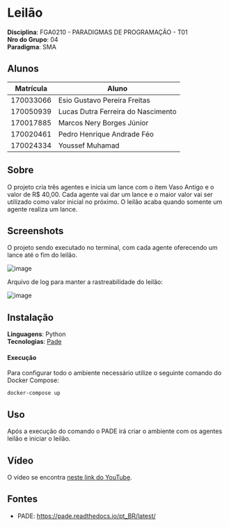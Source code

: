 # Leilão

**Disciplina**: FGA0210 - PARADIGMAS DE PROGRAMAÇÃO - T01 <br>
**Nro do Grupo**: 04<br>
**Paradigma**: SMA<br>

## Alunos

| Matrícula | Aluno                              |
| --------- | ---------------------------------- |
| 170033066 | Esio Gustavo Pereira Freitas       |
| 170050939 | Lucas Dutra Ferreira do Nascimento |
| 170017885 | Marcos Nery Borges Júnior          |
| 170020461 | Pedro Henrique Andrade Féo         |
| 170024334 | Youssef Muhamad                    |

## Sobre

O projeto cria três agentes e inicia um lance com o item Vaso Antigo e o valor de R$ 40,00. Cada agente vai dar um lance e o maior valor vai ser utilizado como valor inicial no próximo. O leilão acaba quando somente um agente realiza um lance.

## Screenshots

O projeto sendo executado no terminal, com cada agente oferecendo um lance até o fim do leilão.

![image](https://user-images.githubusercontent.com/29265857/116944855-a45d4500-ac4c-11eb-93f0-92662d207f03.png)

Arquivo de log para manter a rastreabilidade do leilão:

![image](https://user-images.githubusercontent.com/29265857/116945058-28afc800-ac4d-11eb-9ff1-8a1ef5e86141.png)


## Instalação

**Linguagens**: Python<br>
**Tecnologias**: [Pade](https://pade.readthedocs.io/pt_BR/latest/)<br>

#### Execução

Para configurar todo o ambiente necessário utilize o seguinte comando do Docker Compose:

```
docker-compose up
```

## Uso

Após a execução do comando o PADE irá criar o ambiente com os agentes leilão e iniciar o leilão.

## Vídeo

O vídeo se encontra [neste link do YouTube](https://youtu.be/havxP-GacsI).

## Fontes

- PADE: https://pade.readthedocs.io/pt_BR/latest/
